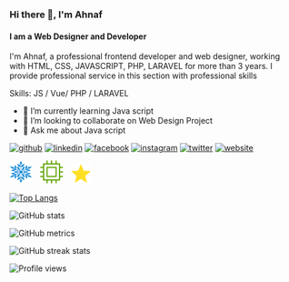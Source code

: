 ### Hi there 👋, I'm  Ahnaf
#### I am a Web Designer and Developer

I'm Ahnaf, a professional frontend developer and web designer, working with HTML, CSS, JAVASCRIPT, PHP, LARAVEL for more than 3 years. I provide professional service in this section with professional skills

Skills: JS / Vue/ PHP / LARAVEL 

- 🌱 I’m currently learning Java script 
- 👯 I’m looking to collaborate on Web Design Project 
- 💬 Ask me about Java script 


[<img src='https://cdn.jsdelivr.net/npm/simple-icons@3.0.1/icons/github.svg' alt='github' height='40'>](https://github.com/ahnaf00)  [<img src='https://cdn.jsdelivr.net/npm/simple-icons@3.0.1/icons/linkedin.svg' alt='linkedin' height='40'>](https://www.linkedin.com/in/https://www.linkedin.com/in/ahnaf-anan-78073b1b3/?originalSubdomain=bd/)  [<img src='https://cdn.jsdelivr.net/npm/simple-icons@3.0.1/icons/facebook.svg' alt='facebook' height='40'>](https://www.facebook.com/ahnafananabir)  [<img src='https://cdn.jsdelivr.net/npm/simple-icons@3.0.1/icons/instagram.svg' alt='instagram' height='40'>](https://www.instagram.com/ahnaf_anan_abir/)  [<img src='https://cdn.jsdelivr.net/npm/simple-icons@3.0.1/icons/twitter.svg' alt='twitter' height='40'>](https://twitter.com/@ahnafanan01)  [<img src='https://cdn.jsdelivr.net/npm/simple-icons@3.0.1/icons/icloud.svg' alt='website' height='40'>](https://www.fiverr.com/ahnaf01?up_rollout=true)  

<a href='https://archiveprogram.github.com/'><img src='https://raw.githubusercontent.com/acervenky/animated-github-badges/master/assets/acbadge.gif' width='40' height='40'></a> <a href='https://docs.github.com/en/developers'><img src='https://raw.githubusercontent.com/acervenky/animated-github-badges/master/assets/devbadge.gif' width='40' height='40'></a> <a href='https://stars.github.com/'><img src='https://raw.githubusercontent.com/acervenky/animated-github-badges/master/assets/starbadge.gif' width='35' height='35'></a> 

[![Top Langs](https://github-readme-stats.vercel.app/api/top-langs/?username=ahnaf00)](https://github.com/anuraghazra/github-readme-stats)

![GitHub stats](https://github-readme-stats.vercel.app/api?username=ahnaf00&show_icons=true&count_private=true)  

![GitHub metrics](https://metrics.lecoq.io/ahnaf00)  

![GitHub streak stats](https://streak-stats.demolab.com/?user=ahnaf00)  

![Profile views](https://gpvc.arturio.dev/ahnaf00)  
